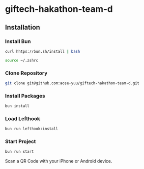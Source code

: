 # giftech-hakathon-team-d

## Installation

### Install Bun

```bash
curl hhtps://bun.sh/install | bash
```

```bash
source ~/.zshrc
```

### Clone Repository

```bash
git clone git@github.com:aose-yuu/giftech-hakathon-team-d.git
```

### Install Packages

```bash
bun install
```

### Load Lefthook

```bash
bun run lefthook:install
```

### Start Project

```bash
bun run start
```

Scan a QR Code with your iPhone or Android device.
